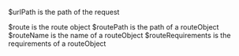 $urlPath is the path of the request

$route is the route object
$routePath is the path of a routeObject
$routeName is the name of a routeObject
$routeRequirements is the requirements of a routeObject
